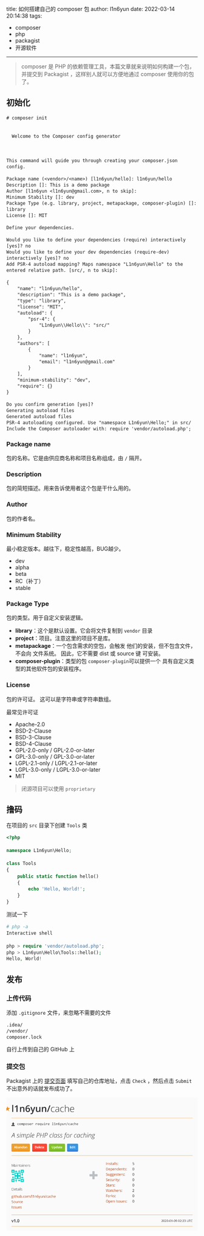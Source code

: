 title: 如何搭建自己的 composer 包
author: l1n6yun
date: 2022-03-14 20:14:38
tags: 
 - composer
 - php
 - packagist
 - 开源软件
---
> composer 是 PHP 的依赖管理工具，本篇文章就来说明如何构建一个包，并提交到 Packagist ，这样别人就可以方便地通过 composer 使用你的包了。

## 初始化

```shell
# composer init


  Welcome to the Composer config generator



This command will guide you through creating your composer.json config.

Package name (<vendor>/<name>) [l1n6yun/hello]: l1n6yun/hello
Description []: This is a demo package
Author [l1n6yun <l1n6yun@gmail.com>, n to skip]:
Minimum Stability []: dev
Package Type (e.g. library, project, metapackage, composer-plugin) []: library
License []: MIT

Define your dependencies.

Would you like to define your dependencies (require) interactively [yes]? no
Would you like to define your dev dependencies (require-dev) interactively [yes]? no
Add PSR-4 autoload mapping? Maps namespace "L1n6yun\Hello" to the entered relative path. [src/, n to skip]:

{
    "name": "l1n6yun/hello",
    "description": "This is a demo package",
    "type": "library",
    "license": "MIT",
    "autoload": {
        "psr-4": {
            "L1n6yun\\Hello\\": "src/"
        }
    },
    "authors": [
        {
            "name": "l1n6yun",
            "email": "l1n6yun@gmail.com"
        }
    ],
    "minimum-stability": "dev",
    "require": {}
}

Do you confirm generation [yes]?
Generating autoload files
Generated autoload files
PSR-4 autoloading configured. Use "namespace L1n6yun\Hello;" in src/
Include the Composer autoloader with: require 'vendor/autoload.php';
```

### Package name

包的名称。它是由供应商名称和项目名称组成，由 `/` 隔开。

### Description

包的简短描述。用来告诉使用者这个包是干什么用的。

### Author

包的作者名。

### Minimum Stability

最小稳定版本。越往下，稳定性越高，BUG越少。

- dev
- alpha
- beta
- RC（补丁）
- stable

### Package Type

包的类型。用于自定义安装逻辑。

-  **library**：这个是默认设置。它会将文件复制到 `vendor` 目录
- **project**：项目。注意这里的项目不是库。
- **metapackage**：一个包含需求的空包，会触发  他们的安装，但不包含文件，不会向  文件系统。 因此，它不需要 dist 或 source 键  可安装。 
- **composer-plugin**：类型的包 `composer-plugin`可以提供一个  具有自定义类型的其他软件包的安装程序。

### License

包的许可证。  这可以是字符串或字符串数组。 

最常见许可证

- Apache-2.0
- BSD-2-Clause
- BSD-3-Clause
- BSD-4-Clause
- GPL-2.0-only / GPL-2.0-or-later
- GPL-3.0-only / GPL-3.0-or-later
- LGPL-2.1-only / LGPL-2.1-or-later
- LGPL-3.0-only / LGPL-3.0-or-later
- MIT

> 闭源项目可以使用 `proprietary`

## 撸码

在项目的 `src` 目录下创建 `Tools` 类

```php
<?php

namespace L1n6yun\Hello;

class Tools
{
    public static function hello()
    {
        echo 'Hello, World!';
    }
}
```

测试一下

```php
# php -a
Interactive shell

php > require 'vendor/autoload.php';
php > L1n6yun\Hello\Tools::hello();
Hello, World!
```

## 发布

### 上传代码

添加 `.gitignore` 文件，来忽略不需要的文件

```
.idea/
/vendor/
composer.lock
```

自行上传到自己的 GitHub 上

### 提交包

Packagist 上的 [提交页面](https://packagist.org/packages/submit) 填写自己的仓库地址，点击 `Check` ，然后点击 `Submit` 不出意外的话就发布成功了。

![upload successful](/images/pasted-7.png)
